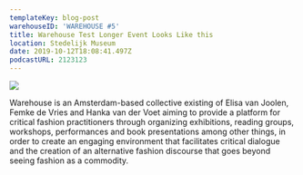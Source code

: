 ```yaml
---
templateKey: blog-post
warehouseID: 'WAREHOUSE #5'
title: Warehouse Test Longer Event Looks Like this
location: Stedelijk Museum
date: 2019-10-12T18:08:41.497Z
podcastURL: 2123123
---
```





![](/img/журнал_пк_бк_1_93_cover.jpg)

Warehouse is an Amsterdam-based collective existing of Elisa van Joolen, Femke de Vries and Hanka van der Voet aiming to provide a platform for critical fashion practitioners through organizing exhibitions, reading groups, workshops, performances and book presentations among other things, in order to create an engaging environment that facilitates critical dialogue and the creation of an alternative fashion discourse that goes beyond seeing fashion as a commodity.
